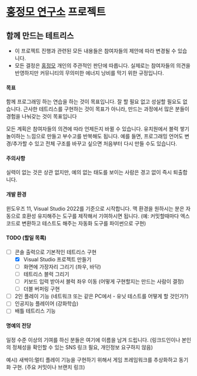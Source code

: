 # [홍정모 연구소](https://honglab.co.kr/) 프로젝트

## 함께 만드는 테트리스

- 이 프로젝트 진행과 관련된 모든 내용들은 참여자들의 제안에 따라 변경될 수 있습니다.
- 모든 결정은 [홍정모](https://www.linkedin.com/in/jeong-mo-hong-63209ab4/) 개인의 주관적인 판단에 따릅니다. 실제로는 참여자들의 의견을 반영하지만 커뮤니티의 무의미한 에너지 낭비를 막기 위한 규정입니다.

#### 목표

함께 프로그래밍 하는 연습을 하는 것이 목표입니다. 
잘 할 필요 없고 성실할 필요도 없습니다. 
근사한 테트리스를 구현하는 것이 목표가 아니라, 만드는 과정에서 많은 분들이 경험을 나눠갖는 것이 목표입니다

모든 계획은 참여자들의 의견에 따라 언제든지 바뀔 수 있습니다. 유치원에서 블럭 쌓기 놀이하는 느낌으로 만들고 부수고를 반복해도 됩니다. 
예를 들면, 프로그래밍 언어도 변경/추가할 수 있고 전체 구조를 바꾸고 싶으면 처음부터 다시 만들 수도 있습니다.

#### 주의사항

실력이 없는 것은 상관 없지만, 예의 없는 태도를 보이는 사람은 경고 없이 즉시 퇴출합니다. 

#### 개발 환경

윈도우즈 11, Visual Studio 2022를 기준으로 시작합니다. 맥 환경을 원하시는 분은 자동으로 호환성 유지해주는 도구를 제작해서 기여하시면 됩니다. (예: 커밋할때마다 엑스코드로 변환하고 테스트도 해주는 자동화 도구를 파이썬으로 구현)

#### TODO (할일 목록)

- [ ] 콘솔 출력으로 기본적인 테트리스 구현
  - [x] Visual Studio 프로젝트 만들기
  - [ ] 화면에 가장자리 그리기 (좌우, 바닥)
  - [ ] 테트리스 블럭 그리기
  - [ ] 키보드 입력 받아서 블럭 좌우 이동 (어떻게 구현할지는 만드는 사람이 결정)
  - [ ] 더블 버퍼링 구현
- [ ] 2인 플레이 기능 (네트워크 또는 같은 PC에서 - 유닛 테스트를 어떻게 할 것인가?)
- [ ] 인공지능 플레이어 (강화학습)
- [ ] 배틀 테트리스 기능

#### 명예의 전당

일정 수준 이상의 기여를 하신 분들은 여기에 이름을 남겨 드립니다. (링크드인이나 본인의 정체성을 확인할 수 있는 SNS 링크 필요, 개인정보 요구하지 않음)

예시) 새싹이:멀티 플레이 기능을 구현하기 위해서 게임 프레임워크를 추상화하고 동기화 구현. (주요 커밋이나 브랜치 링크)
